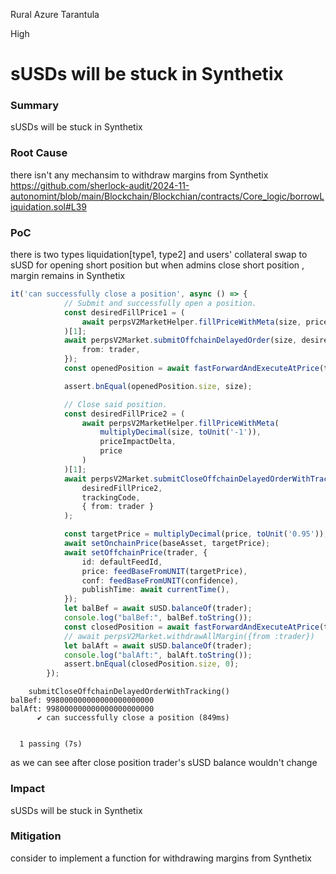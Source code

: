 Rural Azure Tarantula

High

# sUSDs will be stuck in Synthetix

### Summary

sUSDs will be stuck in Synthetix 

### Root Cause

there isn't any mechansim to withdraw margins from Synthetix
https://github.com/sherlock-audit/2024-11-autonomint/blob/main/Blockchain/Blockchian/contracts/Core_logic/borrowLiquidation.sol#L39

### PoC

there is two types liquidation[type1, type2] and users' collateral swap to sUSD for opening short position but when admins close short position , margin remains in Synthetix

```typescript
it('can successfully close a position', async () => {
			// Submit and successfully open a position.
			const desiredFillPrice1 = (
				await perpsV2MarketHelper.fillPriceWithMeta(size, priceImpactDelta, price)
			)[1];
			await perpsV2Market.submitOffchainDelayedOrder(size, desiredFillPrice1, {
				from: trader,
			});
			const openedPosition = await fastForwardAndExecuteAtPrice(trader, price);

			assert.bnEqual(openedPosition.size, size);

			// Close said position.
			const desiredFillPrice2 = (
				await perpsV2MarketHelper.fillPriceWithMeta(
					multiplyDecimal(size, toUnit('-1')),
					priceImpactDelta,
					price
				)
			)[1];
			await perpsV2Market.submitCloseOffchainDelayedOrderWithTracking(
				desiredFillPrice2,
				trackingCode,
				{ from: trader }
			);

			const targetPrice = multiplyDecimal(price, toUnit('0.95'));
			await setOnchainPrice(baseAsset, targetPrice);
			await setOffchainPrice(trader, {
				id: defaultFeedId,
				price: feedBaseFromUNIT(targetPrice),
				conf: feedBaseFromUNIT(confidence),
				publishTime: await currentTime(),
			});
			let balBef = await sUSD.balanceOf(trader);
			console.log("balBef:", balBef.toString());
			const closedPosition = await fastForwardAndExecuteAtPrice(trader, targetPrice);
			// await perpsV2Market.withdrawAllMargin({from :trader})
			let balAft = await sUSD.balanceOf(trader);
			console.log("balAft:", balAft.toString());
			assert.bnEqual(closedPosition.size, 0);
		});
```

```console
    submitCloseOffchainDelayedOrderWithTracking()
balBef: 998000000000000000000000
balAft: 998000000000000000000000
      ✔ can successfully close a position (849ms)


  1 passing (7s)
```
as we can see after close position trader's sUSD balance wouldn't change

### Impact
sUSDs will be stuck in Synthetix 

### Mitigation

consider to implement a function for withdrawing margins from Synthetix
